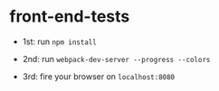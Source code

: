 # front-end-tests

* 1st: run `npm install`

* 2nd: run `webpack-dev-server --progress --colors`

* 3rd: fire your browser on `localhost:8080`

